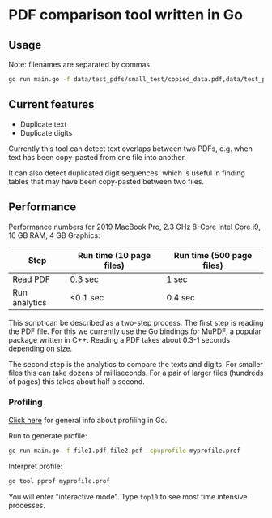 # PDF comparison tool written in Go

## Usage
Note: filenames are separated by commas
```zsh
go run main.go -f data/test_pdfs/small_test/copied_data.pdf,data/test_pdfs/small_test/orig_data.pdf
```

## Current features

- Duplicate text
- Duplicate digits 

Currently this tool can detect text overlaps between two PDFs, e.g. when text has been copy-pasted from one file into another.

It can also detect duplicated digit sequences, which is useful in finding tables that may have been copy-pasted between two files.

## Performance

Performance numbers for 2019 MacBook Pro, 2.3 GHz 8-Core Intel Core i9, 16 GB RAM, 4 GB Graphics:

| Step 				| Run time (10 page files) | Run time (500 page files) |
| ----------------- | ------------------------ | ------------------------- |
| Read PDF 			| 0.3 sec 	 			   | 1 sec 					   |
| Run analytics 	| <0.1 sec    			   | 0.4 sec 				   |

This script can be described as a two-step process. The first step is reading the PDF file. For this we currently use the Go bindings for MuPDF, a popular package written in C++. Reading a PDF takes about 0.3-1 seconds depending on size.

The second step is the analytics to compare the texts and digits. For smaller files this can take dozens of milliseconds. For a pair of larger files (hundreds of pages) this takes about half a second.

### Profiling

[Click here](https://go.dev/blog/pprof) for general info about profiling in Go.

Run to generate profile:
```zsh
go run main.go -f file1.pdf,file2.pdf -cpuprofile myprofile.prof
```

Interpret profile:
```zsh
go tool pprof myprofile.prof
```

You will enter "interactive mode". Type `top10` to see most time intensive processes.
